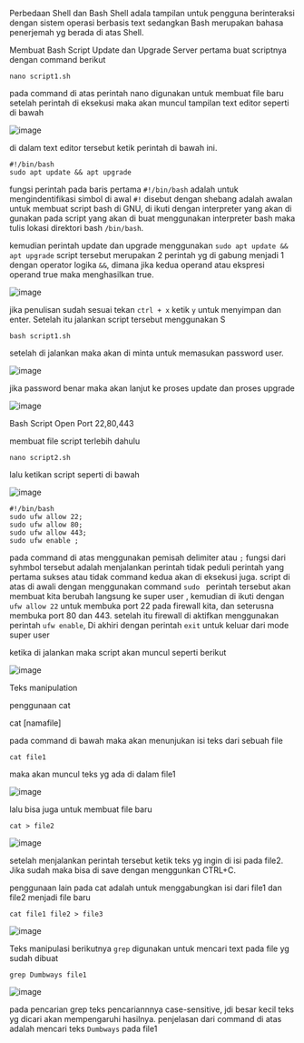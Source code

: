 Perbedaan Shell dan Bash
Shell adala tampilan untuk pengguna berinteraksi dengan sistem operasi berbasis text
sedangkan Bash merupakan bahasa penerjemah yg berada di atas Shell.

Membuat Bash Script Update dan Upgrade Server
pertama buat scriptnya dengan command berikut 

```shell
nano script1.sh
```
pada command di atas perintah nano digunakan untuk membuat file baru setelah perintah di eksekusi maka akan muncul tampilan text editor seperti di bawah

![image](https://user-images.githubusercontent.com/56806850/203561826-51b47961-af5b-42e6-8c05-a35bfa698241.png)

di dalam text editor tersebut ketik perintah di bawah ini.

```shell
#!/bin/bash
sudo apt update && apt upgrade
```


fungsi perintah pada baris pertama `#!/bin/bash` adalah untuk mengindentifikasi simbol di awal `#!` disebut dengan shebang adalah awalan untuk membuat script bash di GNU, di ikuti dengan interpreter yang akan di gunakan
pada  script yang akan di buat menggunakan interpreter bash maka tulis lokasi direktori bash `/bin/bash`.

kemudian perintah update dan upgrade menggunakan `sudo apt update && apt upgrade` script tersebut merupakan 2 perintah yg di gabung menjadi 1 dengan operator logika `&&`, dimana jika kedua operand atau ekspresi operand true maka menghasilkan true.

![image](https://user-images.githubusercontent.com/56806850/203564857-371faebd-1020-46b7-be35-6e1024dbc5bf.png)
  
 
jika penulisan sudah sesuai tekan `ctrl + x` ketik `y` untuk menyimpan dan enter. Setelah itu jalankan script tersebut menggunakan S

```shell
bash script1.sh
```

setelah di jalankan maka akan di minta untuk memasukan password user. 

![image](https://user-images.githubusercontent.com/56806850/203565455-267f5413-fd19-4a0b-8301-ca67e6f130e2.png)

jika password benar maka akan lanjut ke proses update dan proses upgrade 

![image](https://user-images.githubusercontent.com/56806850/203565570-d3905fb7-ae0d-4aa7-b906-efcdb694b096.png)



Bash Script Open Port 22,80,443

membuat file script terlebih dahulu

```shell
nano script2.sh
```
lalu ketikan script seperti di bawah

![image](https://user-images.githubusercontent.com/56806850/203570561-e74f99a9-bfc3-43ae-9ef4-c8d903334fc9.png)


```shell
#!/bin/bash
sudo ufw allow 22;
sudo ufw allow 80;
sudo ufw allow 443;
sudo ufw enable ;
```


pada command di atas menggunakan pemisah delimiter atau `;` fungsi dari syhmbol tersebut adalah menjalankan perintah tidak peduli perintah yang pertama sukses atau tidak command kedua akan di eksekusi juga.
script di atas di awali dengan menggunakan command `sudo ` perintah tersebut akan membuat kita berubah langsung ke super user   ,
kemudian di ikuti dengan `ufw allow 22` untuk membuka port 22 pada firewall kita, dan seterusna membuka port 80 dan 443. setelah itu firewall di aktifkan menggunakan perintah `ufw enable`, Di akhiri dengan perintah `exit` untuk keluar dari mode super user

ketika di jalankan maka script akan muncul seperti berikut

![image](https://user-images.githubusercontent.com/56806850/203571151-b8ba6991-06c6-470a-91cd-1648ce6e2051.png)

Teks manipulation

penggunaan cat 

cat [namafile]

pada command di bawah maka akan menunjukan isi teks dari sebuah file

```shell
cat file1
```
maka akan muncul teks yg ada di dalam file1

![image](https://user-images.githubusercontent.com/56806850/203573500-4e79cea8-7583-42b9-86ab-a6c5477c475b.png)



lalu bisa juga untuk membuat file baru

```shell
cat > file2
```
![image](https://user-images.githubusercontent.com/56806850/203574130-4154bf5a-7816-4cab-a951-05b76fead9c7.png)


setelah menjalankan perintah tersebut ketik teks yg ingin di isi pada file2. Jika sudah maka bisa di save dengan menggunkan CTRL+C.


penggunaan lain pada cat adalah untuk menggabungkan isi dari file1 dan file2 menjadi file baru

```shell
cat file1 file2 > file3
```
![image](https://user-images.githubusercontent.com/56806850/203574343-6439bcb2-f0ff-4e6c-a41b-403dae5a1f9d.png)

Teks manipulasi berikutnya `grep` digunakan untuk mencari text pada file yg sudah dibuat 

```shell
grep Dumbways file1
```
![image](https://user-images.githubusercontent.com/56806850/203575116-9207b464-ddb7-4898-96dc-15034d170301.png)

pada pencarian grep teks pencariannnya case-sensitive, jdi besar kecil teks yg dicari akan mempengaruhi hasilnya. penjelasan dari command di atas adalah mencari teks `Dumbways` pada file1



